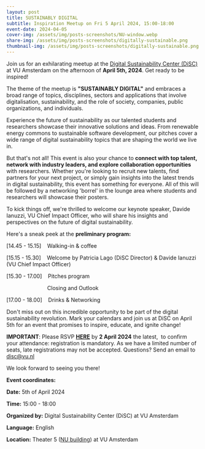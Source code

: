```yaml
---
layout: post
title: SUSTAINABLY DIGITAL
subtitle: Inspiration Meetup on Fri 5 April 2024, 15:00-18:00
event-date: 2024-04-05
cover-img: /assets/img/posts-screenshots/NU-window.webp
share-img: /assets/img/posts-screenshots/digitally-sustainable.png
thumbnail-img: /assets/img/posts-screenshots/digitally-sustainable.png
---
```



Join us for an exhilarating meetup at the [Digital Sustainability Center (DiSC)](https://digitalsustainabilitycenter.nl) at VU Amsterdam on the afternoon of **April 5th, 2024**. Get ready to be inspired!

The theme of the meetup is **"SUSTAINABLY DIGITAL"** and embraces a broad range of topics, disciplines, sectors and applications that involve digitalisation, sustainability, and the role of society, companies, public organizations, and individuals.

Experience the future of sustainability as our talented students and researchers showcase their innovative solutions and ideas. From renewable energy commons to sustainable software development, our pitches cover a wide range of digital sustainability topics that are shaping the world we live in. 

But that's not all! This event is also your chance to **connect with top talent, network with industry leaders, and explore collaboration opportunities** with researchers. Whether you're looking to recruit new talents, find partners for your next project, or simply gain insights into the latest trends in digital sustainability, this event has something for everyone. All of this will be followed by a networking 'borrel' in the lounge area where students and researchers will showcase their posters.

To kick things off, we're thrilled to welcome our keynote speaker, Davide Ianuzzi, VU Chief Impact Officer, who will share his insights and perspectives on the future of digital sustainability. 

Here's a sneak peek at the **preliminary program:**

[14.45 - 15.15]    Walking-in & coffee

[15.15 - 15.30]    Welcome by Patricia Lago (DiSC Director) & Davide Ianuzzi (VU Chief Impact Officer)

[15.30 - 17.00]    Pitches program

                           Closing and Outlook

[17.00 - 18.00]    Drinks & Networking 

Don't miss out on this incredible opportunity to be part of the digital sustainability revolution. Mark your calendars and join us at DiSC on April 5th for an event that promises to inspire, educate, and ignite change! 

**IMPORTANT**: Please RSVP [**HERE**](https://forms.gle/5QcxHAxEqYs6F4o98) by **2 April 2024** the latest,  to confirm your attendance: registration is mandatory. As we have a limited number of seats, late registrations may not be accepted. Questions? Send an email to <disc@vu.nl> 

We look forward to seeing you there!

**Event coordinates:** 

**Date:** 5th of April 2024 

**Time:** 15:00 - 18:00 

**Organized by:** Digital Sustainability Center (DiSC) at VU Amsterdam 

**Language:** English 

**Location:** Theater 5 ([NU building](https://vu.nl/en/about-vu/more-about/new-university-building)) at VU Amsterdam
